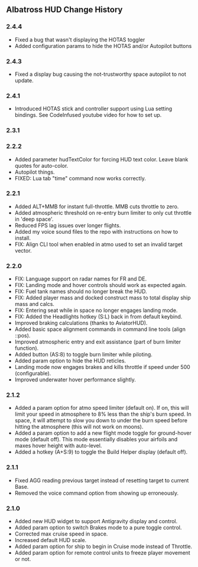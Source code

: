<div id="top"></div>

<!-- ABOUT ALBATROSS HUD -->
## Albatross HUD Change History

### 2.4.4
* Fixed a bug that wasn't displaying the HOTAS toggler
* Added configuration params to hide the HOTAS and/or Autopilot buttons

### 2.4.3
* Fixed a display bug causing the not-trustworthy space autopilot to not update.

### 2.4.1
* Introduced HOTAS stick and controller support using Lua setting bindings. See CodeInfused youtube video for how to set up.

### 2.3.1

### 2.2.2
* Added parameter hudTextColor for forcing HUD text color. Leave blank quotes for auto-color.
* Autopilot things.
* FIXED: Lua tab "time" command now works correctly.

### 2.2.1
* Added ALT+MMB for instant full-throttle. MMB cuts throttle to zero.
* Added atmospheric threshold on re-entry burn limiter to only cut throttle in 'deep space'.
* Reduced FPS lag issues over longer flights.
* Added my voice sound files to the repo with instructions on how to install.
* FIX: Align CLI tool when enabled in atmo used to set an invalid target vector.

### 2.2.0
* FIX: Language support on radar names for FR and DE.
* FIX: Landing mode and hover controls should work as expected again.
* FIX: Fuel tank names should no longer break the HUD.
* FIX: Added player mass and docked construct mass to total display ship mass and calcs.
* FIX: Entering seat while in space no longer engages landing mode.
* FIX: Added the Headlights hotkey (S:L) back in from default keybind.
* Improved braking calculations (thanks to AviatorHUD).
* Added basic space alignment commands in command line tools (align ::pos).
* Improved atmospheric entry and exit assistance (part of burn limiter function).
* Added button (AS:8) to toggle burn limiter while piloting.
* Added param option to hide the HUD reticles.
* Landing mode now engages brakes and kills throttle if speed under 500 (configurable).
* Improved underwater hover performance slightly.

### 2.1.2
* Added a param option for atmo speed limiter (default on). If on, this will limit your speed in atmosphere to 8% less than the ship's burn speed. In space, it will attempt to slow you down to under the burn speed before hitting the atmosphere (this will not work on moons).
* Added a param option to add a new flight mode toggle for ground-hover mode (default off). This mode essentially disables your airfoils and maxes hover height with auto-level.
* Added a hotkey (A+S:9) to toggle the Build Helper display (default off).

### 2.1.1
* Fixed AGG reading previous target instead of resetting target to current Base.
* Removed the voice command option from showing up erroneously.

### 2.1.0
* Added new HUD widget to support Antigravity display and control.
* Added param option to switch Brakes mode to a pure toggle control.
* Corrected max cruise speed in space.
* Increased default HUD scale.
* Added param option for ship to begin in Cruise mode instead of Throttle.
* Added param option for remote control units to freeze player movement or not.
